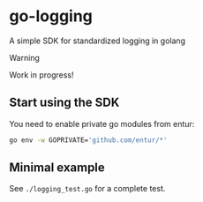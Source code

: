 # go-logging
A simple SDK for standardized logging in golang

> [!WARNING]  
> Work in progress!

## Start using the SDK

You need to enable private go modules from entur:

```sh
go env -w GOPRIVATE='github.com/entur/*'
```

## Minimal example

See `./logging_test.go` for a complete test.
